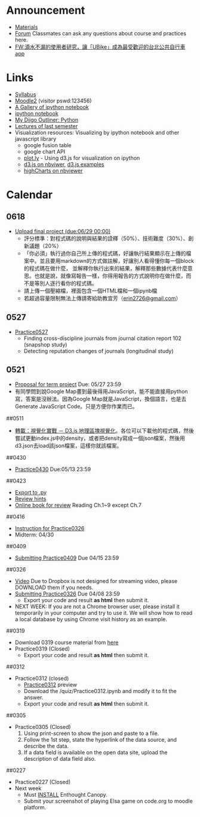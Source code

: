 # Announcement
* [Materials](http://nbviewer.ipython.org/github/jirlong/pss2015/tree/master/)
* [Forum](https://groups.google.com/d/forum/ntnu_pss) Classmates can ask any questions about course and practices here.
* [FW:滴水不漏的使用者研究，讓「UBike」成為最受歡迎的台北公共自行車 app](http://www.inside.com.tw/2015/04/02/ubike-app-user-research)

# Links
* [Syllabus](https://docs.google.com/document/d/1Ff4Bzufrc-kw40OQmUQsSwE5cPKdQH3e0Uh4VL_E9Fo/edit?usp=sharing)
* [Moodle2](http://moodle2.ntnu.edu.tw) (visitor pswd:123456)
* [A Gallery of ipython notebook](https://github.com/ipython/ipython/wiki/A-gallery-of-interesting-IPython-Notebooks#pandas-for-data-analysis)
* [ipython notebook](http://nbviewer.ipython.org/github/ipython/ipython/tree/1.x/examples/notebooks/)
* [My Diigo Outliner: Python](https://www.diigo.com/outliner/1q0y6n/python?key=m0q5lam5b6)
* [Lectures of last semester](https://www.dropbox.com/sh/ze5myvqryhygucr/AAAHptjsqkGDCNhB1POyorN0a?dl=0)
* Visualization resources: Visualizing by ipython notebook and other javascript library
	* google fusion table
	* google chart API
	* [plot.ly](https://plot.ly/) - Using d3.js for visualization on ipython
	* [d3.js on nbviwer](http://nbviewer.ipython.org/github/fperez/talk-strata-sc2014/blob/master/d3%20in%20the%20notebook.ipynb), [d3.js examples](http://biovisualize.github.io/d3visualization/)
	* [highCharts on nbviewer](http://nbviewer.ipython.org/github/gtnx/pandas-highcharts/blob/master/example.ipynb)

# Calendar

## 0618
* [Upload final project (due:06/29 00:00)](http://form.jotform.me/form/51677090397465)
	* 評分標準：對程式碼的說明與結果的詮釋（50%）、技術難度（30%）、創新議題（20%）
	* 「你必須」執行過你自己所上傳的程式碼，好讓執行結果顯示在上傳的檔案中。並且要用markdown的方式做註解，好讓別人看得懂你每一個block的程式碼在做什麼，
	並解釋你執行出來的結果，解釋那些數據代表什麼意思。也就是說，就像寫報告一樣，你得用報告的方式說明你在做什麼，而不是等別人逐行看你的程式碼。
	* 請上傳一個壓縮檔，裡面包含一個HTML檔和一個ipynb檔
	* 若超過容量限制無法上傳請寄給助教宜芳（erin2726@gmail.com）

## 0527
* [Practice0527](http://form.jotform.me/form/51512058243447)
	* Finding cross-discipline journals from journal citation report 102 (snapshop study)
	* Detecting reputation changes of journals (longitudinal study)

## 0521
* [Proposal for term project](http://form.jotform.me/form/51384614243452) Due: 05/27 23:59
* 有同學問到說Google Map畫到最後得用JavaScript，能不能直接用python寫，答案是沒辦法。因為Google Map就是JavaScript，換個語言，也是去Generate JavaScript Code。只是方便你作業而已。

##0511
* [轉載：視覺化實戰 － D3.js 地理區塊視覺化](http://blog.infographics.tw/2015/04/visualize-geographics-with-d3js/)。各位可以下載他的程式碼，然後嘗試更動index.js中的density，或者把density寫成一個json檔案，然後用d3.json去load該json檔案，這樣你就該檔案。

##0430
* [Practice0430](http://form.jotform.me/form/51178232360449) Due:05/13 23:59

##0423
* [Export to .py](https://www.evernote.com/l/ABGj3WVuHxRHF62e1IM5ks3z22tyorTYVJw)
* [Review hints](https://www.evernote.com/l/ABFHT5lh4MpMPJqx3qcvhVCFPT-ggDxlxbw)
* [Online book for review](http://www.pythonlearn.com/book.php) Reading Ch.1~9 except Ch.7

##0416
* [Instruction for Practice0326](https://icloud.itc.ntnu.edu.tw/navigate/s/A72A05E0C71C4A7083A2C49893D1580AVQY)
* Midterm: 04/30

##0409
* [Submitting Practice0409](http://form.jotform.me/form/50975309851463) Due 04/15 23:59

##0326
* [Video](https://www.dropbox.com/sh/q41les5hn11anv2/AAAb59rl9nNgGRTlz0sovy24a?lst) Due to Dropbox is not designed for streaming video, please DOWNLOAD them if you needs.
* [Submitting Practice0326](http://form.jotform.me/form/50843640666459) Due 04/08 23:59
	* Export your code and result __as html__ then submit it.
* NEXT WEEK: If you are not a Chrome browser user, please install it temporarily in your computer and try to use it. We will show how to read a local database by using Chrome visit history as an example.

##0319
* Download 0319 course material from [here](https://www.dropbox.com/s/6o108e07niednxe/Practice0319.zip?dl=0)
* Practice0319 (Closed)
	* Export your code and result __as html__ then submit it.

##0312
* Practice0312 (closed)
	* [Practice0312](http://nbviewer.ipython.org/github/jirlong/pss2015/blob/master/quiz/Practice0312.ipynb) preview
	* Download the /quiz/Practice0312.ipynb and modify it to fit the answer.
	* Export your code and result __as html__ then submit it.

##0305
* Practice0305 (Closed)
	1. Using print-screen to show the json and paste to a file.
	2. Follow the 1st step, state the hyperlink of the data source, and describe the data.
	3. If a data field is available on the open data site, upload the description of data field also.

##0227
* Practice0227 (Closed)
* Next week
	* Must [INSTALL](https://github.com/jirlong/pss2015/blob/master/Lectures/C1-InstallingDevelopmentEnvironments.pdf) Enthought Canopy.
	* Submit your screenshot of playing Elsa game on code.org to moodle platform.

